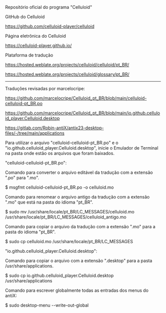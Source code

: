 Repositório oficial do programa "Celluloid"

GitHub do Celluloid

https://github.com/celluloid-player/celluloid


Página eletrônica do Celluloid

https://celluloid-player.github.io/


Plataforma de tradução

https://hosted.weblate.org/projects/celluloid/celluloid/pt_BR/

https://hosted.weblate.org/projects/celluloid/glossary/pt_BR/

- - - - -

Traduções revisadas por marcelocripe:

https://github.com/marcelocripe/Celluloid_pt_BR/blob/main/celluloid-celluloid-pt_BR.po

https://github.com/marcelocripe/Celluloid_pt_BR/blob/main/io.github.celluloid_player.Celluloid.desktop

https://gitlab.com/Robin-antiX/antix23-desktop-files/-/tree/main/applications


Para utilizar o arquivo "celluloid-celluloid-pt_BR.po" e o "io.github.celluloid_player.Celluloid.desktop", inicie o Emulador de Terminal na pasta onde estão os arquivos que foram baixados.

"celluloid-celluloid-pt_BR.po":

Comando para converter o arquivo editável da tradução com a extensão ".po" para ".mo".

$ msgfmt celluloid-celluloid-pt_BR.po -o celluloid.mo

Comando para renomear o arquivo antigo da tradução com a extensão ".mo" que está na pasta do idioma "pt_BR".

$ sudo mv /usr/share/locale/pt_BR/LC_MESSAGES/celluloid.mo /usr/share/locale/pt_BR/LC_MESSAGES/celluloid_antigo.mo

Comando para copiar o arquivo da tradução com a extensão ".mo" para a pasta do idioma "pt_BR".

$ sudo cp celluloid.mo /usr/share/locale/pt_BR/LC_MESSAGES


"io.github.celluloid_player.Celluloid.desktop":

Comando para copiar o arquivo com a extensão ".desktop" para a pasta /usr/share/applications.

$ sudo cp io.github.celluloid_player.Celluloid.desktop /usr/share/applications

Comando para escrever globalmente todas as entradas dos menus do antiX:

$ sudo desktop-menu --write-out-global
